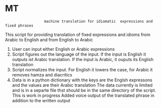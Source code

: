 # MT
                      machine translation for idiomatic  expressions and fixed phrases
This script for providing translation of fixed expressions and idioms from
Arabic to English and from English to Arabic

1. User can input either English or Arabic expressions
2. Script figures out the language of the input. If the input is English
it outputs ist Arabic translation. If the input is Arabic, it ouputs its English translation
3. Script normalizes the input. For English it lowers the case, for Arabic it removes hamza and diacritics
4. Data is in a python dictionary with the keys are the Englsh expressons and the values are their Arabic
translation
The data currently is limited and  is in a separte file thst should be in the same directory of the script.
This is work in progress 
Added voice output of the translated phrase in addition to the written output
